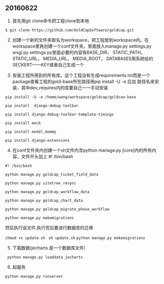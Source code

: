 20160622
--------

1. 首先用git clone命令把工程clone到本地

  ```$ git clone https://github.com/GoldCapSoftware/goldcap.git```

2. 创建一个新的文件夹取名为workspace，把工程放到workspace内。在workspace里再创建一个conf文件夹。里面放入manage.py 
settings.py wsgi.py settings.py里面必要的内容有BASE_DIR， STATIC_PATH， STATIC_URL， MEDIA_URL， MEDIA_ROOT， DATABASES用系统给的SECKERT——KEY或者自己生成一个


3. 安装工程所用到的所有库。这个工程没有生成requirements.txt而是一个package查看工程的gold-base所在路径用pip install -U -e 后加
路径名来安装，其中dev_requires内的库要自己一一手动安装

  ```pip install -U -e /home/wang/workspace/goldcap/goldcao-base```
  
  ```pip install  django-debug-toolbar```
  
  ```pip install django-debug-toolbar-template-timings```
  
  ```pip install mock```
  
  ```pip install model_mommy```
  
  ```pip install django-extensions```
  
4. 在conf文件夹内创建一个sh文件内含python manage.py   [core]内的所有内容，文件开头加上 #! /bin/bash
  
  ```#! /bin/bash```

  ```python manage.py goldcap_ticket_field_data```
  
  ```python manage.py sitetree_resync```
  
  ```python manage.py goldcap_workflow_data```
  
  ```python manage.py goldcap_chart_data```
  
  ```python manage.py goldcap_migrate_phase_workflow```
  
  ```python manage.py makemigrations```
  
  
  然后执行该文件,执行完后要进行数据库的迁移
  
  ```chmod +x update.sh```
  ``` sh update.sh```
  ```python manage.py makemigrations```

5. 下载数据(jecharts 是一个数据库文件）

  ``` python manage.py loaddata jecharts```

6. 起服务

  ```python manage.py runserver```

